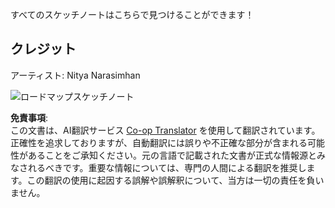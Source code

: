 <!--
CO_OP_TRANSLATOR_METADATA:
{
  "original_hash": "3a848466cb63aff1a93411affb152c2a",
  "translation_date": "2025-08-24T12:50:31+00:00",
  "source_file": "sketchnotes/README.md",
  "language_code": "ja"
}
-->
すべてのスケッチノートはこちらで見つけることができます！

## クレジット

アーティスト: Nitya Narasimhan

![ロードマップスケッチノート](../../../sketchnotes/00-Roadmap.png)

**免責事項**:  
この文書は、AI翻訳サービス [Co-op Translator](https://github.com/Azure/co-op-translator) を使用して翻訳されています。正確性を追求しておりますが、自動翻訳には誤りや不正確な部分が含まれる可能性があることをご承知ください。元の言語で記載された文書が正式な情報源とみなされるべきです。重要な情報については、専門の人間による翻訳を推奨します。この翻訳の使用に起因する誤解や誤解釈について、当方は一切の責任を負いません。